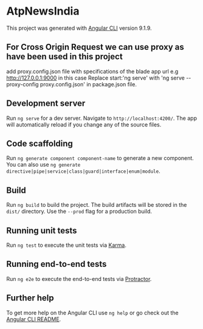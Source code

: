 # AtpNewsIndia

This project was generated with [Angular CLI](https://github.com/angular/angular-cli) version 9.1.9.
## For Cross Origin Request we can use proxy as have been used in this project

add proxy.config.json file with specifications of the blade app url e.g http://127.0.0.1:9000 in this case
Replace start:'ng serve' with 'ng serve --proxy-config proxy.config.json' in package.json file.

## Development server

Run `ng serve` for a dev server. Navigate to `http://localhost:4200/`. The app will automatically reload if you change any of the source files.

## Code scaffolding

Run `ng generate component component-name` to generate a new component. You can also use `ng generate directive|pipe|service|class|guard|interface|enum|module`.

## Build

Run `ng build` to build the project. The build artifacts will be stored in the `dist/` directory. Use the `--prod` flag for a production build.

## Running unit tests

Run `ng test` to execute the unit tests via [Karma](https://karma-runner.github.io).

## Running end-to-end tests

Run `ng e2e` to execute the end-to-end tests via [Protractor](http://www.protractortest.org/).

## Further help

To get more help on the Angular CLI use `ng help` or go check out the [Angular CLI README](https://github.com/angular/angular-cli/blob/master/README.md).
